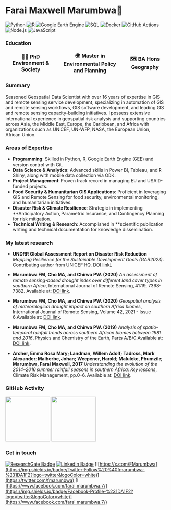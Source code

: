 # Farai Maxwell Marumbwa👋

<p align="left">
  <img alt="Python" src="https://img.shields.io/badge/-Python-3776AB?style=flat-square&logo=python&logoColor=white" />
  <img alt="R" src="https://img.shields.io/badge/-R-276DC3?style=flat-square&logo=r&logoColor=white" />
  <img alt="Google Earth Engine" src="https://img.shields.io/badge/-Google%20Earth%20Engine-34A853?style=flat-square&logo=google-earth&logoColor=white" />
  <img alt="SQL" src="https://img.shields.io/badge/-SQL-CC2927?style=flat-square&logo=microsoft-sql-server&logoColor=white" />
  <img alt="Docker" src="https://img.shields.io/badge/-Docker-46a2f1?style=flat-square&logo=docker&logoColor=white" />
  <img alt="GitHub Actions" src="https://img.shields.io/badge/-Github_Actions-2088FF?style=flat-square&logo=github-actions&logoColor=white" />
  <img alt="Node.js" src="https://img.shields.io/badge/-Node.js-43853d?style=flat-square&logo=node.js&logoColor=white" />
  <img alt="JavaScript" src="https://img.shields.io/badge/-JavaScript-F7DF1E?style=flat-square&logo=javascript&logoColor=black" />
</p>

<h3>Education</h3>
<table>
  <thead align="center">
    <tr border: none;>
      <td><b>🧑‍🎓 PhD Environment & Society</b></td>
      <td><b>🌍 Master in Environmental Policy and Planning </b></td>
      <td><b>🗺️ BA Hons Geography</></td>
    </tr>
  </table>


### Summary  
Seasoned Geospatial Data Scientist with over 16 years of expertise in GIS and remote sensing service development, specializing in automation of GIS and remote sensing workflows, GIS software development, and leading GIS and remote sensing capacity-building initiatives. I possess extensive international experience in geospatial risk analysis and supporting countries across Asia, the Middle East, Europe, the Caribbean, and Africa with organizations such as UNICEF, UN-WFP, NASA, the European Union, African Union. 


### Areas of Expertise  
- **Programming**: Skilled in Python, R, Google Earth Engine (GEE) and version control with Git.  
- **Data Science & Analytics**: Advanced skills in Power BI, Tableau, and R Shiny, along with mobile data collection via ODK.  
- **Project Management**: Proven track record in managing EU and USAID-funded projects.  
- **Food Security & Humanitarian GIS Applications**: Proficient in leveraging GIS and Remote Sensing for food security, environmental monitoring, and humanitarian initiatives.  
- **Disaster Risk & Climate Resilience**: Strategic in implementing **Anticipatory Action, Parametric Insurance, and Contingency Planning for risk mitigation.  
- **Technical Writing & Research**: Accomplished in **scientific publication writing and technical documentation for knowledge dissemination.  


### My latest research
- **UNDRR Global Assessment Report on Disaster Risk Reduction** - *Mapping Resilience for the Sustainable Development Goals (GAR2023)*. Contributing author from UNICEF HQ. [DOI linkL](https://www.undrr.org/media/88718/download)
  
- **Marumbwa FM, Cho MA, and Chirwa PW. (2020)** *An assessment of remote sensing-based drought index over different land cover types in southern Africa*, International Journal of Remote Sensing, 41:19, 7368-7382. Available at: [DOI link](https://doi.org/10.1080/01431161.2020.1757783).
  
- **Marumbwa FM, Cho MA, and Chirwa PW. (2020)** *Geospatial analysis of meteorological drought impact on southern Africa biomes*, International Journal of Remote Sensing, Volume 42, 2021 - Issue 6.Available at: [DOI link](https://doi.org/10.1080/01431161.2020.1851799).
  
- **Marumbwa FM, Cho MA, and Chirwa PW. (2019)** *Analysis of spatio-temporal rainfall trends across southern African biomes between 1981 and 2016*, Physics and Chemistry of the Earth, Parts A/B/C.Available at: [DOI link](https://doi.org/10.1016/j.pce.2019.10.004).
  
- **Archer, Emma Rosa Mary; Landman, Willem Adolf; Tadross, Mark Alexander; Malherbe, Johan; Weepener, Harold; Maluleke, Phumzile; Marumbwa, Farai Maxwell, 2017** *Understanding the evolution of the 2014–2016 summer rainfall seasons in southern Africa: Key lessons*, Climate Risk Management, pp.0–6. Available at: [DOI link](http://dx.doi.org/10.1016/j.crm.2017.03.006).

### GitHub Activity

<p align="left">

  <img src="https://github-readme-stats.vercel.app/api/top-langs/?username=maxmarumbwa&layout=compact&langs_count=6&theme=radical" height="140">
  <img src="https://github-readme-stats.vercel.app/api?username=maxmarumbwa&show_icons=true&theme=radical" height="140">
</p>

### Get in touch
[![ResearchGate Badge](https://img.shields.io/badge/follow-farai%20marumbwa-00CCBB?style=flat-square&logo=researchgate&logoColor=white)](https://www.researchgate.net/profile/Farai-Marumbwa)
[![LinkedIn Badge](https://img.shields.io/badge/Linkedin-farai%20marumbwa-0A66C2?style=flat-square&logo=linkedin&logoColor=white)](https://www.linkedin.com/in/farai-maxwell-marumbwa-01328529/)
[![https://x.com/FMarumbwa](https://img.shields.io/badge/Twitter-Follow%20%40fmarumbwa-%231DA1F2?logo=twitter&logoColor=white)](https://twitter.com/fmarumbwa)
[![https://www.facebook.com/farai.marumbwa.7/](https://img.shields.io/badge/Facebook-Profile-%231DA1F2?logo=twitter&logoColor=white)](https://www.facebook.com/farai.marumbwa.7/)









